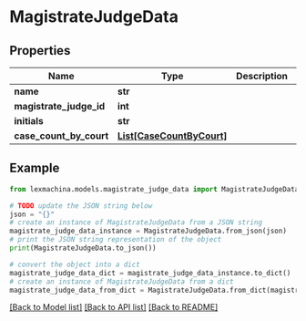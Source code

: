 # MagistrateJudgeData


## Properties

Name | Type | Description | Notes
------------ | ------------- | ------------- | -------------
**name** | **str** |  | 
**magistrate_judge_id** | **int** |  | 
**initials** | **str** |  | 
**case_count_by_court** | [**List[CaseCountByCourt]**](CaseCountByCourt.md) |  | 

## Example

```python
from lexmachina.models.magistrate_judge_data import MagistrateJudgeData

# TODO update the JSON string below
json = "{}"
# create an instance of MagistrateJudgeData from a JSON string
magistrate_judge_data_instance = MagistrateJudgeData.from_json(json)
# print the JSON string representation of the object
print(MagistrateJudgeData.to_json())

# convert the object into a dict
magistrate_judge_data_dict = magistrate_judge_data_instance.to_dict()
# create an instance of MagistrateJudgeData from a dict
magistrate_judge_data_from_dict = MagistrateJudgeData.from_dict(magistrate_judge_data_dict)
```
[[Back to Model list]](../README.md#documentation-for-models) [[Back to API list]](../README.md#documentation-for-api-endpoints) [[Back to README]](../README.md)


